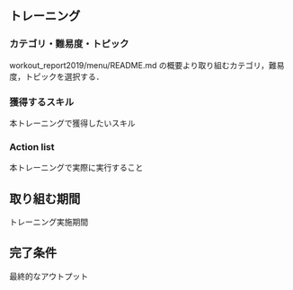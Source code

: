 ## トレーニング
### カテゴリ・難易度・トピック
workout_report2019/menu/README.md の概要より取り組むカテゴリ，難易度，トピックを選択する．
### 獲得するスキル
本トレーニングで獲得したいスキル
### Action list
本トレーニングで実際に実行すること
## 取り組む期間
トレーニング実施期間
## 完了条件
最終的なアウトプット
